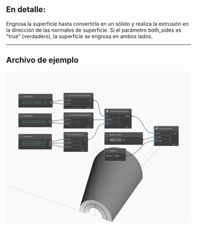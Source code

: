 <!--- Autodesk.DesignScript.Geometry.Surface.Thicken(thickness, both_sides) --->
<!--- 4FFK6PGYCVKERZWXQC6TEBOQTHVXXN3QLAX5MTLXGZEAB4KH4WEQ --->
## En detalle:
Engrosa la superficie hasta convertirla en un sólido y realiza la extrusión en la dirección de las normales de superficie. Si el parámetro both_sides es "true" (verdadero), la superficie se engrosa en ambos lados.
___
## Archivo de ejemplo

![Thicken (thickness, both_sides)](./4FFK6PGYCVKERZWXQC6TEBOQTHVXXN3QLAX5MTLXGZEAB4KH4WEQ_img.jpg)

